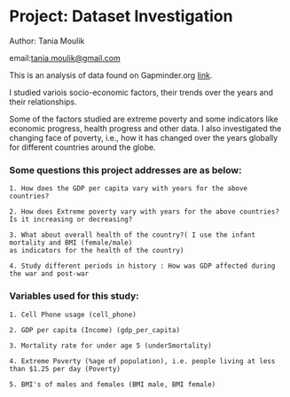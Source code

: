 # Project: Dataset Investigation

Author: Tania Moulik

email:tania.moulik@gmail.com

This is an analysis of data found on Gapminder.org [link](http://www.gapminder.org/data/). 

I studied variois socio-economic factors, their trends over the years and their relationships.

Some of the factors studied are extreme poverty and some indicators like economic progress, 
health progress and other data. I also investigated the changing face of poverty, i.e., 
how it has changed over the years globally for different countries around the globe.

### Some questions this project addresses are as below:
    1. How does the GDP per capita vary with years for the above countries?
    
    2. How does Extreme poverty vary with years for the above countries? Is it increasing or decreasing?
    
    3. What about overall health of the country?( I use the infant mortality and BMI (female/male) 
    as indicators for the health of the country)
    
    4. Study different periods in history : How was GDP affected during the war and post-war
    
### Variables used for this study:

    1. Cell Phone usage (cell_phone)
    
    2. GDP per capita (Income) (gdp_per_capita)
    
    3. Mortality rate for under age 5 (under5mortality)
    
    4. Extreme Poverty (%age of population), i.e. people living at less than $1.25 per day (Poverty)
    
    5. BMI's of males and females (BMI male, BMI female)
